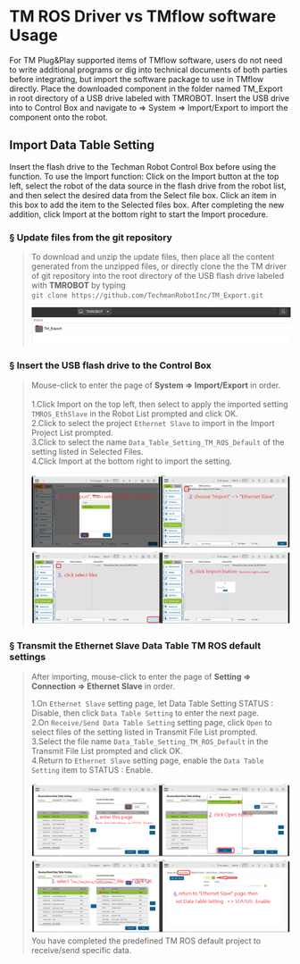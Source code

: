 # __TM ROS Driver vs TMflow software Usage__

For TM Plug&Play supported items of TMflow software, users do not need to write additional programs or dig into technical documents of both parties before integrating, but import the software package to use in TMflow directly. Place the downloaded component in the folder named TM_Export in root directory of a USB drive labeled with TMROBOT. Insert the USB drive into to Control Box and navigate to &rArr;  System &rArr; Import/Export to import the component onto the robot.

## __Import Data Table Setting__
Insert the flash drive to the Techman Robot Control Box before using the function.
To use the Import function: Click on the Import button at the top left, select the robot of the data source in the flash drive from the robot list, and then select the desired data from the Select file box. Click an item in this box to add the item to the Selected files box. After completing the new addition, click Import at the bottom right to start the Import procedure.

### &sect; Update files from the git repository
>To download and unzip the update files, then place all the content generated from the unzipped files, or directly clone the the TM driver of git repository into the root directory of the USB flash drive labeled with __TMROBOT__ by typing<br/>
``git clone https://github.com/TechmanRobotInc/TM_Export.git``<br/>
>
> ![Usb_Label_Name_TMROBOT.png](figures/Usb_Label_Name_TMROBOT.png)
### &sect; Insert the USB flash drive to the Control Box

> Mouse-click to enter the page of __System &rArr; Import/Export__ in order.<br/>  
> 1.Click Import on the top left, then select to apply the imported setting ``TMROS_EthSlave`` in the Robot List prompted and click OK.<br/>
> 2.Click to select the project ``Ethernet Slave`` to import in the Import Project List prompted.<br/>
> 3.Click to select the name ``Data_Table_Setting_TM_ROS_Default`` of the setting listed in Selected Files.<br/>
> 4.Click Import at the bottom right to import the setting.<br/>
>
> ![Import_TMROS_EthSlave.png](figures/Import_TMROS_EthSlave.png)
### &sect; Transmit the __Ethernet Slave Data Table__ TM ROS default settings
> After importing, mouse-click to enter the page of __Setting &rArr; Connection &rArr; Ethernet Slave__ in order.<br/> 
>
> 1.On ``Ethernet Slave`` setting page, let Data Table Setting STATUS : Disable, then click ``Data Table Setting`` to enter the next page.<br/>
> 2.On ``Receive/Send Data Table Setting`` setting page, click ``Open`` to select files of the setting listed in Transmit File List prompted.<br/>
> 3.Select the file name ``Data_Table_Setting_TM_ROS_Default`` in the Transmit File List prompted and click OK.<br/>
> 4.Return to ``Ethernet Slave`` setting page, enable the `Data Table Setting` item to STATUS : Enable.<br/>
>
> ![Import_TMROS_Data_Table_Setting.png](figures/Import_TMROS_Data_Table_Setting.png)
> You have completed the predefined TM ROS default project to receive/send specific data. 

